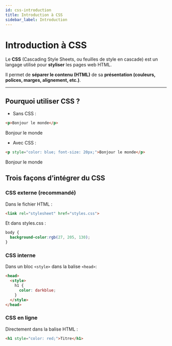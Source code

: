 ```yaml
---
id: css-introduction
title: Introduction à CSS
sidebar_label: Introduction
---
```


#  Introduction à CSS

Le **CSS** (Cascading Style Sheets, ou feuilles de style en cascade) est un langage utilisé pour **styliser** les pages web HTML.

Il permet de **séparer le contenu (HTML)** de sa **présentation (couleurs, polices, marges, alignement, etc.)**.

---


##  Pourquoi utiliser CSS ?

- Sans CSS :

```html
<p>Bonjour le monde</p>
```
<p>Bonjour le monde</p>

- Avec CSS :

```html
<p style="color: blue; font-size: 20px;">Bonjour le monde</p>
```
<p style={{color: "green", fontSize: 50}}>Bonjour le monde</p>

## Trois façons d’intégrer du CSS
### CSS externe (recommandé)
Dans le fichier HTML :

```html
<link rel="stylesheet" href="styles.css">
```
Et dans styles.css :

```css 
body {
  background-color:rgb(27, 205, 130);
}

```

### CSS interne
Dans un bloc `<style>` dans la balise `<head>`:

```html
<head>
  <style>
    h1 {
      color: darkblue;
    }
  </style>
</head>
```

### CSS en ligne 
Directement dans la balise HTML :
```html
<h1 style="color: red;">Titre</h1>
```


